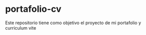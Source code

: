 # portafolio-cv
Este repositorio tiene como objetivo el proyecto de mi portafolio y curriculum vite
